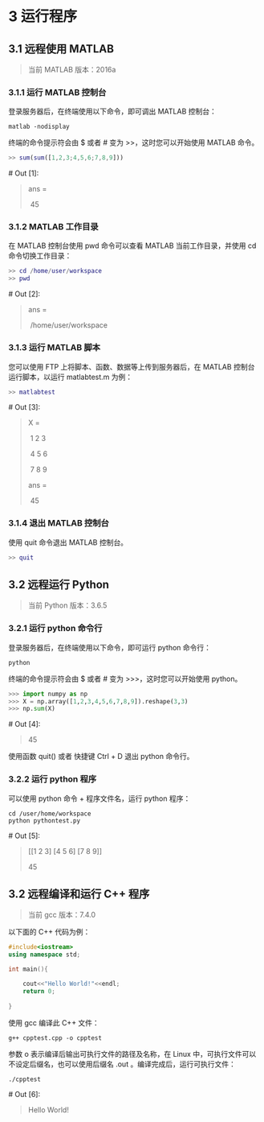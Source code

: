 # 3 运行程序

## 3.1 远程使用 MATLAB

> 当前 MATLAB 版本：2016a

### 3.1.1 运行 MATLAB 控制台

登录服务器后，在终端使用以下命令，即可调出 MATLAB 控制台：

``` shell
matlab -nodisplay
```

终端的命令提示符会由 $ 或者 # 变为 >>，这时您可以开始使用 MATLAB 命令。

``` matlab
>> sum(sum([1,2,3;4,5,6;7,8,9]))
```

\# Out [1]:

> ans =
>
> ​		45
> 

### 3.1.2 MATLAB 工作目录

在 MATLAB 控制台使用 pwd 命令可以查看 MATLAB 当前工作目录，并使用 cd 命令切换工作目录：

```matlab
>> cd /home/user/workspace
>> pwd
```

\# Out [2]:

> ans = 
>
> ​		/home/user/workspace

### 3.1.3 运行 MATLAB 脚本

您可以使用 FTP 上将脚本、函数、数据等上传到服务器后，在 MATLAB 控制台运行脚本，以运行 matlabtest.m 为例：

``` matlab
>> matlabtest
```

\# Out [3]:

> 	X =
>
> 	​		1	2	3
>
> 	​		4	5	6
>
> 	​		7	8	9
>
> 	ans =
>
> 	​		45

### 3.1.4 退出 MATLAB 控制台

使用 quit 命令退出 MATLAB 控制台。

```  matlab
>> quit
```



## 3.2 远程运行 Python

> 当前 Python 版本：3.6.5

### 3.2.1 运行 python 命令行

登录服务器后，在终端使用以下命令，即可运行 python 命令行：

```shell
python
```

终端的命令提示符会由 $ 或者 # 变为 >>>，这时您可以开始使用 python。

```python
>>> import numpy as np
>>> X = np.array([1,2,3,4,5,6,7,8,9]).reshape(3,3)
>>> np.sum(X)
```

\# Out [4]:

> 45

使用函数 quit() 或者 快捷键 Ctrl + D 退出 python 命令行。

### 3.2.2 运行 python 程序

可以使用 python 命令 + 程序文件名，运行 python 程序：

``` shell
cd /user/home/workspace
python pythontest.py
```

\# Out [5]:

>[[1 2 3]
> [4 5 6]
> [7 8 9]]
>
>45



## 3.2 远程编译和运行  C++  程序

> 当前 gcc 版本：7.4.0

以下面的 C++ 代码为例：

``` c++
#include<iostream>
using namespace std;

int main(){

    cout<<"Hello World!"<<endl;
    return 0;
    
}
```

使用 gcc 编译此 C++ 文件：

```
g++ cpptest.cpp -o cpptest
```

参数 o 表示编译后输出可执行文件的路径及名称，在 Linux 中，可执行文件可以不设定后缀名，也可以使用后缀名 .out 。编译完成后，运行可执行文件：

``` shell
./cpptest
```

\# Out [6]:

> Hello World!